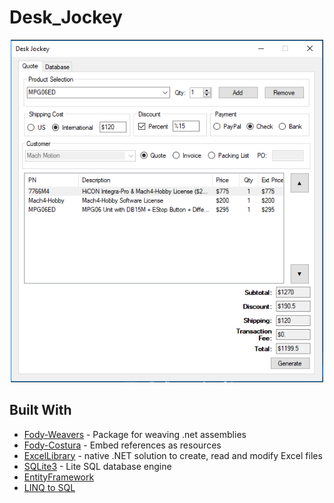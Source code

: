 # Desk_Jockey

<p align="center">
  <img src="/img/desk_jockey.PNG" width="500"/>
</p>

## Built With

* [Fody-Weavers](https://github.com/Fody/Fody) - Package for weaving .net assemblies
* [Fody-Costura](https://github.com/Fody/Costura) -  Embed references as resources 
* [ExcelLibrary](http://code.google.com/p/excellibrary/) - native .NET solution to create, read and modify Excel files
* [SQLite3](https://www.sqlite.org/index.html) - Lite SQL database engine
* [EntityFramework](https://docs.microsoft.com/en-us/ef/)
* [LINQ to SQL](https://msdn.microsoft.com/en-us/library/bb425822.aspx)
